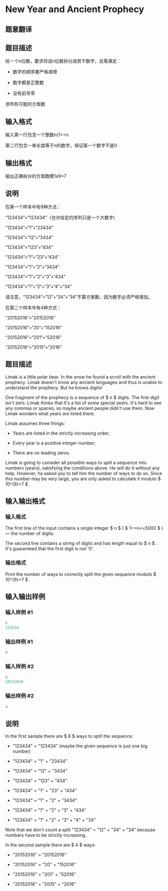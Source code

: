 # New Year and Ancient Prophecy

## 题意翻译

## 题目描述

给一个n位数，要求将该n位数拆分成若干数字，且需满足：

- 数字的顺序要严格递增

- 数字都是正整数

- 没有前导零

求所有可能的方案数

## 输入格式

输入第一行包含一个整数n(1<=n

第二行包含一串长度等于n的数字。保证第一个数字不是0

## 输出格式

输出正确拆分的方案数模1e9+7

## 说明

在第一个样本中有8种方法：

“123434”=“123434”（也许给定的序列只是一个大数字）

“123434”=“1”+“23434”

“123434”=“12”+“3434”

“123434”=“123”+“434”

“123434”=“1”+“23”+“434”

“123434”=“1”+“2”+“3434”

“123434”=“1”+“2”+“3”+“434”

“123434”=“1”+“2”+“3”+“4”+“34”

请注意，“123434”=“12”+“34”+“34”不算方案数，因为数字必须严格增加。

在第二个样本中有4种方式：

“20152016”=“20152016”

“20152016”=“20”+“152016”

“20152016”=“201”+“52016”

“20152016”=“2015”+“2016”

## 题目描述

Limak is a little polar bear. In the snow he found a scroll with the ancient prophecy. Limak doesn't know any ancient languages and thus is unable to understand the prophecy. But he knows digits!

One fragment of the prophecy is a sequence of $ n $ digits. The first digit isn't zero. Limak thinks that it's a list of some special years. It's hard to see any commas or spaces, so maybe ancient people didn't use them. Now Limak wonders what years are listed there.

Limak assumes three things:

- Years are listed in the strictly increasing order;

- Every year is a positive integer number;

- There are no leading zeros.

Limak is going to consider all possible ways to split a sequence into numbers (years), satisfying the conditions above. He will do it without any help. However, he asked you to tell him the number of ways to do so. Since this number may be very large, you are only asked to calculate it modulo $ 10^{9}+7 $ .

## 输入输出格式

### 输入格式

The first line of the input contains a single integer $ n $ ( $ 1<=n<=5000 $ ) — the number of digits.

The second line contains a string of digits and has length equal to $ n $ . It's guaranteed that the first digit is not '0'.

### 输出格式

Print the number of ways to correctly split the given sequence modulo $ 10^{9}+7 $ .

## 输入输出样例

### 输入样例 #1

```cpp
6
123434

```
### 输出样例 #1

```cpp
8

```
### 输入样例 #2

```cpp
8
20152016

```
### 输出样例 #2

```cpp
4

```
## 说明

In the first sample there are $ 8 $ ways to split the sequence:

- "123434" = "123434" (maybe the given sequence is just one big number)

- "123434" = "1" + "23434"

- "123434" = "12" + "3434"

- "123434" = "123" + "434"

- "123434" = "1" + "23" + "434"

- "123434" = "1" + "2" + "3434"

- "123434" = "1" + "2" + "3" + "434"

- "123434" = "1" + "2" + "3" + "4" + "34"

Note that we don't count a split "123434" = "12" + "34" + "34" because numbers have to be strictly increasing.

In the second sample there are $ 4 $ ways:

- "20152016" = "20152016"

- "20152016" = "20" + "152016"

- "20152016" = "201" + "52016"

- "20152016" = "2015" + "2016"

